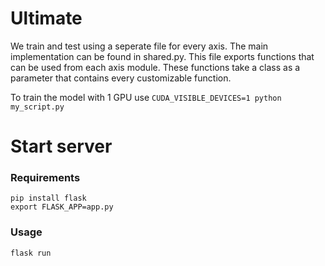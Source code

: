 # Ultimate

We train and test using a seperate file for every axis. The main implementation can be found in shared.py. This file exports functions that can be used from each axis module. These functions take a class as a parameter that contains every customizable function.

To train the model with 1 GPU use `CUDA_VISIBLE_DEVICES=1 python my_script.py`

# Start server

### Requirements

`pip install flask`  
`export FLASK_APP=app.py`

### Usage
`flask run`
